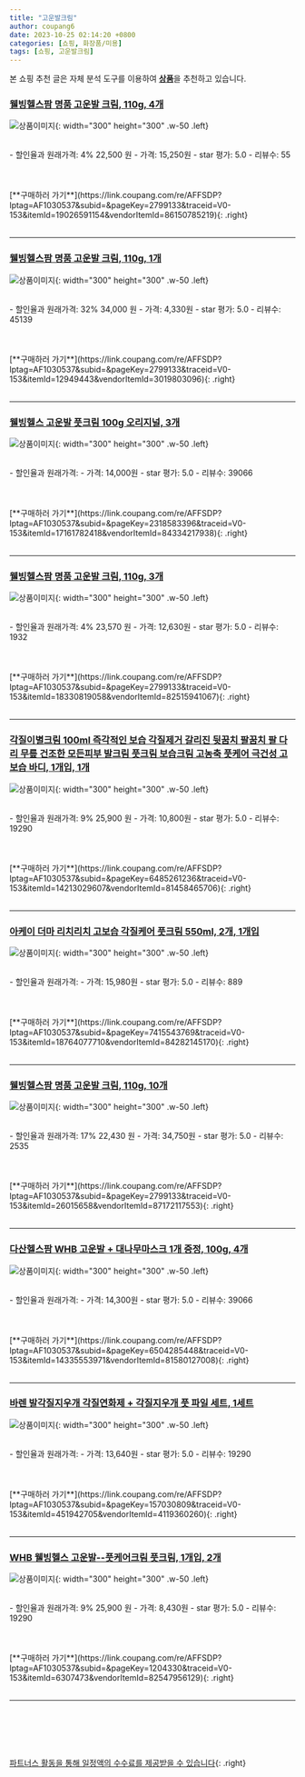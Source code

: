 ```yaml
---
title: "고운발크림"
author: coupang6
date: 2023-10-25 02:14:20 +0800
categories: [쇼핑, 화장품/미용]
tags: [쇼핑, 고운발크림]
---
```


본 쇼핑 추천 글은 자체 분석 도구를 이용하여 [**상품**](https://link.coupang.com/a/bao1ui)을 추천하고 있습니다.

### [웰빙헬스팜 명품 고운발 크림, 110g, 4개](https://link.coupang.com/re/AFFSDP?lptag=AF1030537&subid=&pageKey=2799133&traceid=V0-153&itemId=19026591154&vendorItemId=86150785219)

![상품이미지](https://thumbnail6.coupangcdn.com/thumbnails/remote/230x230ex/image/retail/images/6edd5877-b728-49dd-ac5a-aefbf35e3e1b9177894848415310088.png){: width="300" height="300" .w-50 .left}


<br>
- 할인율과 원래가격: 4%  22,500   원
- 가격: 15,250원
- star 평가: 5.0
- 리뷰수: 55
<br>
<br>
<br>
<br>
[**구매하러 가기**](https://link.coupang.com/re/AFFSDP?lptag=AF1030537&subid=&pageKey=2799133&traceid=V0-153&itemId=19026591154&vendorItemId=86150785219){: .right}
<br>
<br>

---

### [웰빙헬스팜 명품 고운발 크림, 110g, 1개](https://link.coupang.com/re/AFFSDP?lptag=AF1030537&subid=&pageKey=2799133&traceid=V0-153&itemId=12949443&vendorItemId=3019803096)

![상품이미지](https://thumbnail7.coupangcdn.com/thumbnails/remote/230x230ex/image/vendor_inventory/0ac5/6fb363adee8437783e10f72ddfa633b3349d695eedd3e40de997e7af11a0.jpg){: width="300" height="300" .w-50 .left}


<br>
- 할인율과 원래가격: 32%  34,000   원
- 가격: 4,330원
- star 평가: 5.0
- 리뷰수: 45139
<br>
<br>
<br>
<br>
[**구매하러 가기**](https://link.coupang.com/re/AFFSDP?lptag=AF1030537&subid=&pageKey=2799133&traceid=V0-153&itemId=12949443&vendorItemId=3019803096){: .right}
<br>
<br>

---

### [웰빙헬스 고운발 풋크림 100g 오리지널, 3개](https://link.coupang.com/re/AFFSDP?lptag=AF1030537&subid=&pageKey=2318583396&traceid=V0-153&itemId=17161782418&vendorItemId=84334217938)

![상품이미지](https://thumbnail8.coupangcdn.com/thumbnails/remote/230x230ex/image/vendor_inventory/7019/6ef9db58bb71d0ece7372eb6e7eeb48fb995a5f8a49fbe125b52474a3c2e.jpg){: width="300" height="300" .w-50 .left}


<br>
- 할인율과 원래가격: 
- 가격: 14,000원
- star 평가: 5.0
- 리뷰수: 39066
<br>
<br>
<br>
<br>
[**구매하러 가기**](https://link.coupang.com/re/AFFSDP?lptag=AF1030537&subid=&pageKey=2318583396&traceid=V0-153&itemId=17161782418&vendorItemId=84334217938){: .right}
<br>
<br>

---

### [웰빙헬스팜 명품 고운발 크림, 110g, 3개](https://link.coupang.com/re/AFFSDP?lptag=AF1030537&subid=&pageKey=2799133&traceid=V0-153&itemId=18330819058&vendorItemId=82515941067)

![상품이미지](https://thumbnail10.coupangcdn.com/thumbnails/remote/230x230ex/image/vendor_inventory/9161/d4aa43321a5646e462d037b540f25733803275b9d96b6130b84342889c10.jpg){: width="300" height="300" .w-50 .left}


<br>
- 할인율과 원래가격: 4%  23,570   원
- 가격: 12,630원
- star 평가: 5.0
- 리뷰수: 1932
<br>
<br>
<br>
<br>
[**구매하러 가기**](https://link.coupang.com/re/AFFSDP?lptag=AF1030537&subid=&pageKey=2799133&traceid=V0-153&itemId=18330819058&vendorItemId=82515941067){: .right}
<br>
<br>

---

### [각질이별크림 100ml 즉각적인 보습 각질제거 갈리진 뒷꿈치 팔꿈치 팔 다리 무릎 건조한 모든피부 발크림 풋크림 보습크림 고농축 풋케어 극건성 고보습 바디, 1개입, 1개](https://link.coupang.com/re/AFFSDP?lptag=AF1030537&subid=&pageKey=6485261236&traceid=V0-153&itemId=14213029607&vendorItemId=81458465706)

![상품이미지](https://thumbnail6.coupangcdn.com/thumbnails/remote/230x230ex/image/vendor_inventory/bd81/00a969912678123783051254a56c52a380f966254f6a2269018995d0b981.jpg){: width="300" height="300" .w-50 .left}


<br>
- 할인율과 원래가격: 9%  25,900   원
- 가격: 10,800원
- star 평가: 5.0
- 리뷰수: 19290
<br>
<br>
<br>
<br>
[**구매하러 가기**](https://link.coupang.com/re/AFFSDP?lptag=AF1030537&subid=&pageKey=6485261236&traceid=V0-153&itemId=14213029607&vendorItemId=81458465706){: .right}
<br>
<br>

---

### [아케이 더마 리치리치 고보습 각질케어 풋크림 550ml, 2개, 1개입](https://link.coupang.com/re/AFFSDP?lptag=AF1030537&subid=&pageKey=7415543769&traceid=V0-153&itemId=18764077710&vendorItemId=84282145170)

![상품이미지](https://thumbnail9.coupangcdn.com/thumbnails/remote/230x230ex/image/retail/images/1413503289792105-7dc406cc-383e-4a28-b3e8-555a6c5da66d.jpg){: width="300" height="300" .w-50 .left}


<br>
- 할인율과 원래가격: 
- 가격: 15,980원
- star 평가: 5.0
- 리뷰수: 889
<br>
<br>
<br>
<br>
[**구매하러 가기**](https://link.coupang.com/re/AFFSDP?lptag=AF1030537&subid=&pageKey=7415543769&traceid=V0-153&itemId=18764077710&vendorItemId=84282145170){: .right}
<br>
<br>

---

### [웰빙헬스팜 명품 고운발 크림, 110g, 10개](https://link.coupang.com/re/AFFSDP?lptag=AF1030537&subid=&pageKey=2799133&traceid=V0-153&itemId=26015658&vendorItemId=87172117553)

![상품이미지](https://thumbnail7.coupangcdn.com/thumbnails/remote/230x230ex/image/vendor_inventory/369b/5aa6e30266e05a223686a93cb562e1d88ebe41d1149fc94e9401eaf3d05a.png){: width="300" height="300" .w-50 .left}


<br>
- 할인율과 원래가격: 17%  22,430   원
- 가격: 34,750원
- star 평가: 5.0
- 리뷰수: 2535
<br>
<br>
<br>
<br>
[**구매하러 가기**](https://link.coupang.com/re/AFFSDP?lptag=AF1030537&subid=&pageKey=2799133&traceid=V0-153&itemId=26015658&vendorItemId=87172117553){: .right}
<br>
<br>

---

### [다산헬스팜 WHB 고운발 + 대나무마스크 1개 증정, 100g, 4개](https://link.coupang.com/re/AFFSDP?lptag=AF1030537&subid=&pageKey=6504285448&traceid=V0-153&itemId=14335553971&vendorItemId=81580127008)

![상품이미지](https://thumbnail8.coupangcdn.com/thumbnails/remote/230x230ex/image/vendor_inventory/773d/8524bd6b35f193580c8a7e356b36c8c007cd4596d0c6bc503ddac9667b06.jpg){: width="300" height="300" .w-50 .left}


<br>
- 할인율과 원래가격: 
- 가격: 14,300원
- star 평가: 5.0
- 리뷰수: 39066
<br>
<br>
<br>
<br>
[**구매하러 가기**](https://link.coupang.com/re/AFFSDP?lptag=AF1030537&subid=&pageKey=6504285448&traceid=V0-153&itemId=14335553971&vendorItemId=81580127008){: .right}
<br>
<br>

---

### [바렌 발각질지우개 각질연화제 + 각질지우개 풋 파일 세트, 1세트](https://link.coupang.com/re/AFFSDP?lptag=AF1030537&subid=&pageKey=157030809&traceid=V0-153&itemId=451942705&vendorItemId=4119360260)

![상품이미지](https://thumbnail6.coupangcdn.com/thumbnails/remote/230x230ex/image/retail/images/115133499317102-ef5ec0e5-3c68-4da3-bc0d-47a6982d8549.jpg){: width="300" height="300" .w-50 .left}


<br>
- 할인율과 원래가격: 
- 가격: 13,640원
- star 평가: 5.0
- 리뷰수: 19290
<br>
<br>
<br>
<br>
[**구매하러 가기**](https://link.coupang.com/re/AFFSDP?lptag=AF1030537&subid=&pageKey=157030809&traceid=V0-153&itemId=451942705&vendorItemId=4119360260){: .right}
<br>
<br>

---

### [WHB 웰빙헬스 고운발--풋케어크림 풋크림, 1개입, 2개](https://link.coupang.com/re/AFFSDP?lptag=AF1030537&subid=&pageKey=1204330&traceid=V0-153&itemId=6307473&vendorItemId=82547956129)

![상품이미지](https://thumbnail8.coupangcdn.com/thumbnails/remote/230x230ex/image/vendor_inventory/3ddf/d7296c6d5d2ba76d5e29452c4e93d0d7e9d212d702008104500a39b2f756.jpg){: width="300" height="300" .w-50 .left}


<br>
- 할인율과 원래가격: 9%  25,900   원
- 가격: 8,430원
- star 평가: 5.0
- 리뷰수: 19290
<br>
<br>
<br>
<br>
[**구매하러 가기**](https://link.coupang.com/re/AFFSDP?lptag=AF1030537&subid=&pageKey=1204330&traceid=V0-153&itemId=6307473&vendorItemId=82547956129){: .right}
<br>
<br>

---
<br><br><br><br><br> [파트너스 활동을 통해 일정액의 수수료를 제공받을 수 있습니다](https://link.coupang.com/a/bao1ui){: .right}